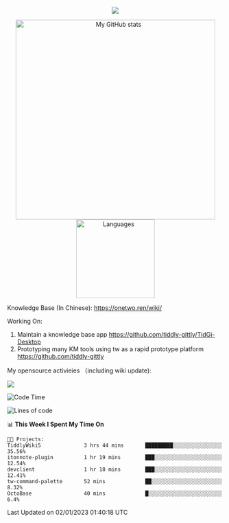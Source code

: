 <a href="https://github.com/linonetwo">
    <p align="center">
        <img src="https://github-profile-trophy.vercel.app/?username=linonetwo&column=7&theme=onedark"/>
    </p>
</a>
<a align="center" href="https://github.com/linonetwo">
  <p align="center">
    <img src="https://github-readme-stats.vercel.app/api?username=linonetwo&show_icons=true&count_private=true" alt="My GitHub stats" width="465"/>
    <img src="https://github-readme-stats.vercel.app/api/top-langs/?username=linonetwo&layout=compact&langs_count=10" alt="Languages" height="183">
  </p>
</a>

Knowledge Base (In Chinese): https://onetwo.ren/wiki/

Working On: 

1. Maintain a knowledge base app https://github.com/tiddly-gittly/TidGi-Desktop
1. Prototyping many KM tools using tw as a rapid prototype platform https://github.com/tiddly-gittly

My opensource activieies （including wiki update):

![](https://visitor-badge.glitch.me/badge?page_id=linonetwo.linonetwo)

<!--START_SECTION:waka-->
![Code Time](http://img.shields.io/badge/Code%20Time-1%2C405%20hrs%208%20mins-blue)

![Lines of code](https://img.shields.io/badge/From%20Hello%20World%20I%27ve%20Written-2%20Million%20lines%20of%20code-blue)

📊 **This Week I Spent My Time On** 

```text
🐱‍💻 Projects: 
TiddlyWiki5              3 hrs 44 mins       █████████░░░░░░░░░░░░░░░░   35.56% 
itonnote-plugin          1 hr 19 mins        ███░░░░░░░░░░░░░░░░░░░░░░   12.54% 
devclient                1 hr 18 mins        ███░░░░░░░░░░░░░░░░░░░░░░   12.41% 
tw-command-palette       52 mins             ██░░░░░░░░░░░░░░░░░░░░░░░   8.32% 
OctoBase                 40 mins             █░░░░░░░░░░░░░░░░░░░░░░░░   6.4%

```


 Last Updated on 02/01/2023 01:40:18 UTC
<!--END_SECTION:waka-->
